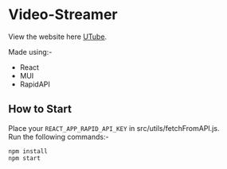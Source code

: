 # Video-Streamer

View the website here [UTube](https://653bbeb0c822a25b87c4e058--starlit-froyo-f2faf4.netlify.app/).

Made using:-
  - React
  - MUI
  - RapidAPI

## How to Start

Place your `REACT_APP_RAPID_API_KEY` in src/utils/fetchFromAPI.js.\
Run the following commands:-
```
npm install
npm start
```
